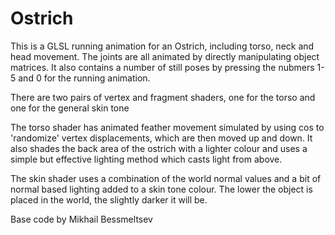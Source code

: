 # Ostrich
This is a GLSL running animation for an Ostrich, including torso, neck and head movement.
The joints are all animated by directly manipulating object matrices.
It also contains a number of still poses by pressing the nubmers 1-5 and 0 for the running animation.

There are two pairs of vertex and fragment shaders, one for the torso and one for the general skin tone

The torso shader has animated feather movement simulated by using cos to 'randomize' vertex displacements, which are then moved up and down. It also shades the back area of the ostrich with a lighter colour and uses a simple but effective lighting method which casts light from above.

The skin shader uses a combination of the world normal values and a bit of normal based lighting added to a skin tone colour. The lower the object is placed in the world, the slightly darker it will be.

Base code by Mikhail Bessmeltsev
